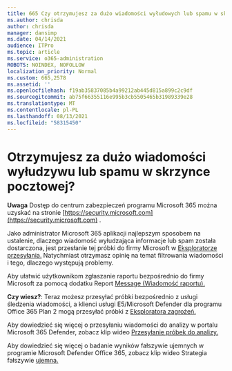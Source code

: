 ```yaml
---
title: 665 Czy otrzymujesz za dużo wiadomości wyłudowych lub spamu w skrzynce pocztowej?
ms.author: chrisda
author: chrisda
manager: dansimp
ms.date: 04/14/2021
audience: ITPro
ms.topic: article
ms.service: o365-administration
ROBOTS: NOINDEX, NOFOLLOW
localization_priority: Normal
ms.custom: 665,2578
ms.assetid: ''
ms.openlocfilehash: f19ab35837085b4a99212ab445d815a899c2c9df
ms.sourcegitcommit: ab75f66355116e995b3cb5505465b31989339e28
ms.translationtype: MT
ms.contentlocale: pl-PL
ms.lasthandoff: 08/13/2021
ms.locfileid: "58315450"
---
```

# <a name="are-you-receiving-too-much-phish-or-spam-in-your-mailbox"></a>Otrzymujesz za dużo wiadomości wyłudzywu lub spamu w skrzynce pocztowej?

**Uwaga** Dostęp do centrum zabezpieczeń programu Microsoft 365 można uzyskać na stronie [https://security.microsoft.com](https://security.microsoft.com) .

Jako administrator Microsoft 365 aplikacji najlepszym sposobem na ustalenie, dlaczego wiadomość wyłudzająca informacje lub spam została dostarczona, jest przesłanie tej próbki do firmy Microsoft w [Eksploratorze przesyłania.](https://security.microsoft.com/reportsubmission) Natychmiast otrzymasz opinię na temat filtrowania wiadomości i tego, dlaczego występują problemy.

Aby ułatwić użytkownikom zgłaszanie raportu bezpośrednio do firmy Microsoft za pomocą dodatku Report [Message (Wiadomość raportu).](https://appsource.microsoft.com/product/office/WA104381180?src=office&tab=Overview)

**Czy wiesz?**: Teraz możesz przesyłać próbki bezpośrednio z usługi śledzenia wiadomości, a klienci usługi E5/Microsoft Defender dla programu Office 365 Plan 2 mogą przesyłać próbki z [](https://security.microsoft.com/messagetrace) [Eksploratora zagrożeń.](https://docs.microsoft.com/microsoft-365/security/office-365-security/threat-explorer)

Aby dowiedzieć się więcej o przesyłaniu wiadomości do analizy w portalu Microsoft 365 Defender, zobacz klip wideo [Przesyłanie próbek do analizy.](https://go.microsoft.com/fwlink/?linkid=2166435)

Aby dowiedzieć się więcej o badanie wyników fałszywie ujemnych w programie Microsoft Defender Office 365, zobacz klip wideo Strategia fałszywie [ujemna.](https://go.microsoft.com/fwlink/?linkid=2166434)
